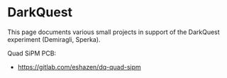 # DarkQuest
This page documents various small projects in support of the DarkQuest experiment (Demiragli, Sperka).

Quad SiPM PCB:
 * https://gitlab.com/eshazen/dq-quad-sipm
